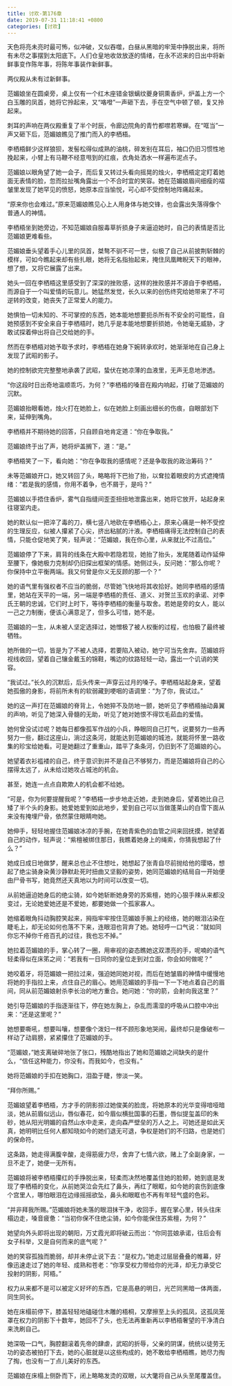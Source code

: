 ```yaml
---
title: 讨欢-第176章
date: 2019-07-31 11:18:41 +0800
categories: [讨欢]
---
```


天色将亮未亮时最可怖，似冲破，又似吞噬，白昼从黑暗的牢笼中挣脱出来，将所有未尽之事摆到太阳底下。人们仓皇地收敛放逐的情绪，在永不迟来的日出中将新鲜事变作陈年事，将陈年事装作新鲜事。

两仪殿从未有过新鲜事。

范媚娘坐在圆桌旁，桌上仅有一个红木座错金银螭纹夔身铜熏香炉，炉盖上方一个白玉雕的凤首，她将它拎起来，又“咯噔”一声砸下去，手在空气中顿了顿，复又拎起来。

刺耳的声响在两仪殿重复了半个时辰，令廊边院角的青竹都噤若寒蝉。在“哐当”一声又砸下后，范媚娘瞧见了推门而入的李栖梧。

李栖梧鲜少这样狼狈，发髻松得似成熟的油桃，碎发别在耳后，袖口仍旧习惯性地挽起来，小臂上有马鞭不经意甩到的红痕，衣角处洒水一样遍布泥点子。

范媚娘以眼角望了她一会子，而后复又转过头看向摇晃的烛火，李栖梧定定盯着她面无表情的脸，忽而拉扯嘴角露出一个不合时宜的笑容。她在范媚娘眉间细瘦的褶皱里发现了她罕见的愤怒，她原本应当愉悦，可心却不受控制地阵痛起来。

“原来你也会难过。”原来范媚娘瞧见心上人用身体与她交锋，也会露出失落得像个普通人的神情。

李栖梧坐到她旁边，不知范媚娘自服毒草折损身子来逼迫她时，自己的表情是否比范媚娘更难看些。

范媚娘垂头望着手心儿里的凤首，桀骜不驯不可一世，似极了自己从前披荆斩棘的模样，可如今瞧起来却有些扎眼，她将无名指抬起来，掩住凤凰睥睨天下的眼神，想了想，又将它展露了出来。

她头一回在李栖梧这里感受到了深深的挫败感，这样的挫败感并不源自于李栖梧，而源自于一个叫爱情的玩意儿。她猛然发觉，长久以来的创伤终究给她带来了不可逆转的改变，她丧失了正常爱人的能力。

她惧怕一切未知的、不可掌控的东西，她本能地想要扼杀所有不安全的可能性，自她预感到不安全来自于李栖梧时，她几乎是本能地想要折损她，令她毫无威胁，才敢试探着伸出将自己交给她的手。

然而在李栖梧对她予取予求时，李栖梧在她身下婉转承欢时，她渐渐地在自己身上发现了武昭的影子。

她的控制欲完完整整地承袭了武昭，蛰伏在她凉薄的血液里，无声无息地渗透。

“你这段时日出奇地温顺乖巧，为何？”李栖梧的嗓音在殿内响起，打破了范媚娘的沉默。

范媚娘抬眼看她，烛火打在她脸上，似在她脸上刻画出细长的伤痕，自眼部划下来，延伸到嘴角。

李栖梧并不期待她的回答，只自顾自地肯定道：“你在争取我。”

范媚娘终于出了声，她将炉盖搁下，道：“是。”

李栖梧笑了一下，看向她：“你在争取我的感情呢？还是争取我的政治筹码？”

未等范媚娘开口，她又转回了头，略略将下巴抬了抬，以耷拉着眼皮的方式遮掩情绪：“若是我的感情，你用不着争，也不屑于，是吗？”

范媚娘以手捂住香炉，雾气自指缝间歪歪扭扭地泄露出来，她将它放开，站起身来往寝室内走。

她的默认似一把淬了毒的刀，横七竖八地砍在李栖梧心上，原来心痛是一种不受控的生理反应，似被人攥紧了心尖，挤出粘腻的汁液。李栖梧痛得无法控制自己的表情，只能仓促地笑了笑，轻声说：“范媚娘，我在你心里，从来就比不过高位。”

范媚娘停了下来，肩背的线条在大殿中若隐若现，她抬了抬头，发尾随着动作延伸至腰下，像她极力克制却仍旧探出框架的情感。她侧过头，反问她：“那么你呢？你保持中立平衡两端。我又何曾是你义无反顾的那一个？”

她的语气里有强权者不应当的脆弱，尽管她飞快地将其收拾好。她同李栖梧的感情里，她站在天平的一端，另一端是李栖梧的责任、道义、对贺兰玉欢的承诺、对李氏王朝的忠诚，它们时上时下，等待李栖梧的衡量与取舍。若她是旁的女人，能以一己之力制衡，便该心满意足了，但多么可惜，她不是。

范媚娘的一生，从未被人坚定选择过，她憎极了被人权衡的过程，也怕极了最终被牺牲。

她所做的一切，皆是为了不被人选择，若要陷入被动，她宁可当先舍弃。范媚娘将视线收回，望着自己镶金戴玉的锦鞋，嘴边的纹路轻轻一动，露出一个讥诮的笑容。

“我试过。”长久的沉默后，后头传来一声穿云过月的嗓子。李栖梧站起身来，望着她孤傲的身影，将前所未有的软弱藏到哽咽的语调里：“为了你，我试过。”

她的这一声打在范媚娘的脊背上，令她猝不及防地一颤，她听见了李栖梧抽动鼻翼的声响，听见了她深入骨髓的无助，听见了她对她恨不得饮毛茹血的爱情。

她何曾没试过呢？她每日都像孤军作战的小兵，睁眼同自己打气，说要努力一些再努力一些，翻过这座山，淌过这条河，就能达到范媚娘的城池，就能将怀里一路收集的珍宝给她看。可是她翻过了重重山，踏平了条条河，仍旧到不了范媚娘的心。

她望着衣衫褴褛的自己，终于意识到并不是自己不够努力，而是范媚娘将自己的心摆得太远了，从未给过她攻占城池的机会。

甚至，她连一点点自欺欺人的机会都不给她。

“可是，你为何要提醒我呢？”李栖梧一步步地走近她，走到她身后，望着她比自己矮了半个头的身影。她爱她爱到如此地步，爱到自己可以当做蓬莱山的白雪下面从来没有掩埋尸骨，依然蒙住眼睛吻她。

她伸手，轻轻地握住范媚娘冰凉的手腕，在她青紫色的血管之间来回抚摸，她望着自己的动作，轻声说：“紫檀被绑住那日，我瞧着她身上的绳索，你猜我想起了什么？”

她成日成日地做梦，醒来总也止不住想吐，她想起了张青自尽前抛给他的璎珞，想起了绝尘骑身染黄沙静默赴死时扭曲又坚毅的姿势，她同范媚娘的结局自一开始便由尸骨书写，她竟然还天真地以为时间可以改变一切。

从前她逼迫她身后的绝尘骑，如今她斩断她身旁的苏紫檀，她的心狠手辣从来都没变过，无论她爱她还是不爱她，都要她做一个孤家寡人。

她缩着眼角抖动胸腔笑起来，拇指牢牢按住范媚娘手腕上的经络，她的眼泪沾染在睫毛上，却无论如何也落不下来，连眼泪也背弃了她。她轻呼一口气说：“就如同你忘不掉你千疮百孔的过往，我也忘不掉。”

她拉着范媚娘的手，掌心转了一圈，用审视的姿态瞧她这双漂亮的手，呢喃的语气轻柔得似在床笫之间：“若我有一日同你的皇位走到对立面，你会如何做呢？”

她咬着牙，将范媚娘一把拉过来，强迫她同她对视，而后在她皱眉的神情中缓慢地将她的手指拉上来，点住自己的眉心。她用范媚娘的手指一下一下地点着自己的眉间，同从前范媚娘射杀李长治的地方重合。她问她：“你的箭，会射向我这里？”

她引导范媚娘的手指逐渐往下，停在她左胸上，杂乱而濡湿的呼吸从口腔中冲出来：“还是这里呢？”

她想要嘶吼，想要叫嚷，想要像个泼妇一样不顾形象地哭闹，最终却只是像破布一样动了动肩膀，紧紧攥住了范媚娘的手。

“范媚娘，”她支离破碎地张了张口，残酷地指出了她和范媚娘之间缺失的是什么，“信任这种能力，你没有。而我如今，也没有。”

她将范媚娘的手扣在她胸口，泪盈于睫，惨淡一笑。

“拜你所赐。”

范媚娘望着李栖梧，方才手的阴影掠过她俊美的脸庞，将她原本的光华变得喑哑暗淡，她从前眉似远山，唇似春花，如今眉似横批国事的石墨，唇似提玺盖印的朱砂，她从阳光明媚的自然山水中走来，走向森严壁垒的万人之上。可她还是如此天真，她明明比任何人都知晓如今的她们退无可退，争权是她们的不归路，也是她们的保命符。

这条路，她走得满腹辛酸，走得筋疲力尽，舍弃了七情六欲，赌上了全副身家，一旦不走了，她便一无所有。

范媚娘将被李栖梧攥红的手挣脱出来，轻柔而决然地覆盖住她的脸颊，她到底是发现了李栖梧的变化，从前她哭泣会先红了鼻头，再红了眼眶，如今她的哀伤到底像个宫里人，哪怕眼泪在边缘摇摇欲坠，鼻头和眼眶也不再有年轻气盛的色彩。

“并非拜我所赐。”范媚娘将她未落的眼泪抹干净，收回手，握在掌心里，转头往床榻边走，嗓音疲惫：“当初你保不住绝尘骑，如今你能保住苏紫檀，为何？”

她望向外头即将出现的朝阳，万丈霞光即将破云而出：“你同芸娘承诺，往后会有女子科举，又是自何而来的底气呢？”

她的笑容孤独而脆弱，却并未停止说下去：“是权力。”她走过层层叠叠的帷幕，好像迅速走过了她的年轻、成熟和苍老：“你享受权力带给你的光泽，却无力承受它投射的阴影，阿梧。”

权力从来都不是可以被定义好坏的东西，它是高悬的明日，光芒同黑暗一体两面，同生同长。

她在床榻前停下，膝盖轻轻地磕碰住木雕的梧桐，又摩擦至上头的孤凤，这孤凤笼罩在权力的阴影下十数年，她回不了头，也无法再重新再以李栖梧奢望的干净清白来洗刷自己。

她深吸一口气，胸腔翻滚着先帝的肆虐，武昭的折辱，父亲的阴谋，统统以徒劳无功的姿态被拍打下去，她的心脏就是以这些构成的，她不敢给李栖梧瞧，她尽力掏了掏，也没有一丁点儿美好的东西。

范媚娘在床榻上侧卧而下，闭上略略发烫的双眼，以大氅将自己从头至尾覆盖住。

